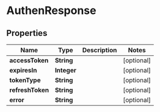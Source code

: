 

# AuthenResponse

## Properties

Name | Type | Description | Notes
------------ | ------------- | ------------- | -------------
**accessToken** | **String** |  |  [optional]
**expiresIn** | **Integer** |  |  [optional]
**tokenType** | **String** |  |  [optional]
**refreshToken** | **String** |  |  [optional]
**error** | **String** |  |  [optional]



